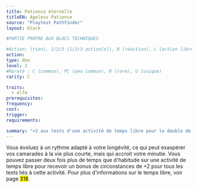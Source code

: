 ```yaml
---
title: Patience éternelle
titleEN: Ageless Patience
source: "Playtest Pathfinder"
layout: block

#PARTIE PROPRE AUX BLOCS TECHNIQUES

#Action: (rien), 1/2/3 (1/2/3 action[s]), R (réaction), L (action libre)
action: 
type: don
level: 1
#Rareté : C (commun), PC (peu commun), R (rare), U (unique)
rarity: C

traits:
  - elfe
prerequisites:
frequency:
cost:
trigger:
requirements:

summary: "+2 aux tests d'une activité de temps libre pour le double de temps"
---
```


Vous évoluez à un rythme adapté à votre longévité, ce qui peut exaspérer vos camarades à la vie plus courte, mais qui accroit votre minutie. Vous pouvez passer deux fois plus de temps que d'habitude sur une activité de temps libre pour recevoir un bonus de circonstances de +2 pour tous les tests liés à cette activité. Pour plus d'informations sur le temps libre, voir page <mark>318</mark>.